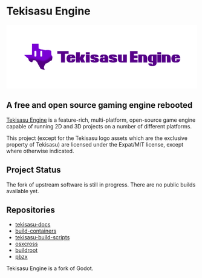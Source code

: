 # Tekisasu Engine

<p align="center">
    <img src="tekisasuengine-logo.png" width="600" alt="Tekisasu Engine logo">
</p>

## A free and open source gaming engine rebooted

[Tekisasu Engine](https://dev.tekisasu.com) is a feature-rich, 
multi-platform, open-source game engine capable of running 2D
and 3D projects on a number of different platforms.

This project (except for the Tekisasu logo assets which are the
exclusive property of Tekisasu) are licensed under the
Expat/MIT license, except where otherwise indicated.

## Project Status

The fork of upstream software is still in progress.  There are
no public builds available yet.

## Repositories

- [tekisasu-docs](https://github.com/TekisasuEngine/tekisasu-docs)
- [build-containers](https://github.com/TekisasuEngine/build-containers)
- [tekisasu-build-scripts](https://github.com/TekisasuEngine/tekisasu-build-scripts)
- [osxcross](https://github.com/TekisasuEngine/osxcross)
- [buildroot](https://github.com/TekisasuEngine/buildroot)
- [pbzx](https://github.com/TekisasuEngine/pbzx)

Tekisasu Engine is a fork of Godot.
